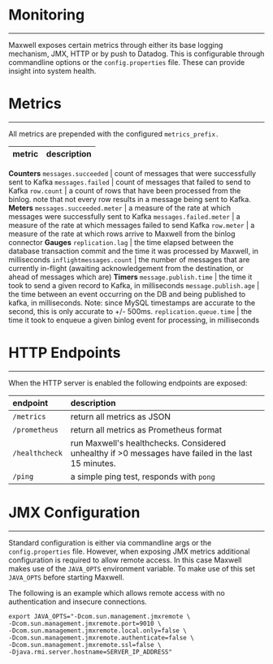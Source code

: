 # Monitoring
***
Maxwell exposes certain metrics through either its base logging mechanism, JMX, HTTP or by push to Datadog. This is configurable through commandline options
or the `config.properties` file. These can provide insight into system health.

# Metrics
***
All metrics are prepended with the configured `metrics_prefix.`

metric                         | description
-------------------------------|-------------------------------------
**Counters**
`messages.succeeded`           | count of messages that were successfully sent to Kafka
`messages.failed`              | count of messages that failed to send to Kafka
`row.count`                    | a count of rows that have been processed from the binlog. note that not every row results in a message being sent to Kafka.
**Meters**
`messages.succeeded.meter`     | a measure of the rate at which messages were successfully sent to Kafka
`messages.failed.meter`        | a measure of the rate at which messages failed to send Kafka
`row.meter`                    | a measure of the rate at which rows arrive to Maxwell from the binlog connector
**Gauges**
`replication.lag`              | the time elapsed between the database transaction commit and the time it was processed by Maxwell, in milliseconds
`inflightmessages.count`       | the number of messages that are currently in-flight (awaiting acknowledgement from the destination, or ahead of messages which are)
**Timers**
`message.publish.time`         | the time it took to send a given record to Kafka, in milliseconds
`message.publish.age`          | the time between an event occurring on the DB and being published to kafka, in milliseconds. Note: since MySQL timestamps are accurate to the second, this is only accurate to +/- 500ms.
`replication.queue.time`       | the time it took to enqueue a given binlog event for processing, in milliseconds

# HTTP Endpoints
***
When the HTTP server is enabled the following endpoints are exposed:

| endpoint       | description                                                                    |
|:---------------|:-------------------------------------------------------------------------------|
| `/metrics`     | return all metrics as JSON                                                     |
| `/prometheus`  | return all metrics as Prometheus format                                        |
| `/healthcheck` | run Maxwell's healthchecks.  Considered unhealthy if &gt;0 messages have failed in the last 15 minutes. |
| `/ping`        | a simple ping test, responds with `pong`                                       |


# JMX Configuration
***
Standard configuration is either via commandline args or the `config.properties` file. However, when exposing JMX metrics
additional configuration is required to allow remote access. In this case Maxwell makes use of the `JAVA_OPTS` environment variable.
To make use of this set `JAVA_OPTS` before starting Maxwell.

The following is an example which allows remote access with no authentication and insecure connections.

```
export JAVA_OPTS="-Dcom.sun.management.jmxremote \
-Dcom.sun.management.jmxremote.port=9010 \
-Dcom.sun.management.jmxremote.local.only=false \
-Dcom.sun.management.jmxremote.authenticate=false \
-Dcom.sun.management.jmxremote.ssl=false \
-Djava.rmi.server.hostname=SERVER_IP_ADDRESS"
```
